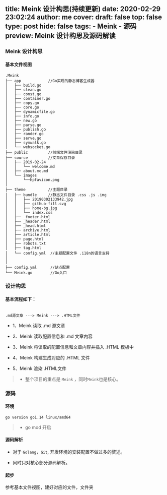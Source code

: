 title: Meink 设计构思(持续更新)
date: 2020-02-29 23:02:24
author: me
cover:
draft: false
top: false
type: post
hide: false
tags: 
    -  Meink
    -  源码
preview:  Meink 设计构思及源码解读
---------------------
### Meink 设计构思
#### 基本文件视图
``` 
.Meink
├── app            //Go实现的静态博客生成器
│   ├── build.go
│   ├── clean.go
│   ├── const.go
│   ├── container.go
│   ├── copy.go
│   ├── core.go
│   ├── dynamicfile.go
│   ├── info.go
│   ├── new.go
│   ├── parse.go
│   ├── publish.go
│   ├── rander.go
│   ├── serve.go
│   ├── symwalk.go
│   └── websocket.go
├── public         //前端文件渲染目录
├── source         //文章保存目录
│   ├── 2019-02-24
│   │   └── welcome.md
│   ├── about.me.md
│   └── images
│       └──hpfavicon.png
│  
├── theme          //主题目录 
│   ├── bundle     //静态文件目录 .css .js .img
│   │   ├── 20190302133942.jpg
│   │   ├── github-fill.svg
│   │   ├── home-bg.jpg
│   │   └── index.css
│   ├── _footer.html
│   ├── _header.html
│   ├── _head.html
│   ├── archive.html
│   ├── article.html
│   ├── page.html
│   ├── robots.txt
│   ├── tag.html
│   └── config.yml  //主题配置文件 .i18n的语言支持
│ 
│ 
├── config.yml      //站点配置
└── Meink.go        //Go入口
```

### 设计构思
#### 基本流程如下：
```

.md源文章 ---> Meink ---> .HTML文件

```
- 1、Meink 读取 .md 源文章

- 2、Meink 读取配置信息和 .md 文章内容

- 3、Meink 将读取的配置信息和文章内容并插入 .HTML 模板中

- 4、Meink 构建生成对应的 .HTML 文件

- 5、Meink 渲染 .HTML文件

>- 整个项目的重点是 `Meink` ，同时`Meink`也是核心。

### 源码
#### 环境

```
go version go1.14 linux/amd64
```
>- go mod 开启

#### 源码解析
- 对于 `Golang`，`Git`, 开发环境的安装配置不做过多的赘述。

- 同时只对核心部分源码解析。

#### 起步

参考基本文件视图，建好对应的文件，文件夹




